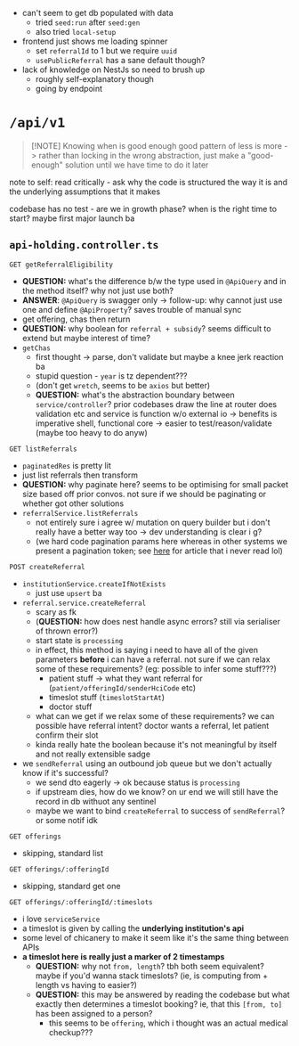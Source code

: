 - can't seem to get db populated with data
	- tried `seed:run` after `seed:gen`
	- also tried `local-setup` 
- frontend just shows me loading spinner
	- set `referralId` to 1 but we require `uuid` 
	- `usePublicReferral` has a sane default though? 
- lack of knowledge on NestJs so need to brush up
	- roughly self-explanatory though
	- going by endpoint

# `/api/v1` 


> [!NOTE] Knowing when is good enough
> good pattern of less is more -> rather than locking in the wrong abstraction, 
> just make a "good-enough" solution until we have time to do it later

note to self: read critically - ask why the code is structured the way it is and the underlying assumptions that it makes

codebase has no test - are we in growth phase? when is the right time to start? maybe first major launch ba 
## `api-holding.controller.ts`

`GET getReferralEligibility` 
- **QUESTION:** what's the difference b/w the type used in `@ApiQuery` and in the method itself? why not just use both?  
- **ANSWER**: `@ApiQuery` is swagger only -> follow-up: why cannot just use one and define `@ApiProperty`? saves trouble of manual sync 
- get offering, chas then return 
- **QUESTION:** why boolean for `referral + subsidy`? seems difficult to extend but maybe interest of time?
- `getChas` 
	- first thought -> parse, don't validate but maybe a knee jerk reaction ba
	- stupid question - `year` is tz dependent???
	- (don't get `wretch`, seems to be `axios` but better)
	- **QUESTION:** what's the abstraction boundary between `service/controller`? prior codebases draw the line at router does validation etc and service is function w/o external io -> benefits is imperative shell, functional core -> easier to test/reason/validate (maybe too heavy to do anyw)

`GET listReferrals` 
- `paginatedRes` is pretty lit 
- just list referrals then transform
- **QUESTION:** why paginate here? seems to be optimising for small packet size based off prior convos. not sure if we should be paginating or whether got other solutions 
- `referralService.listReferrals`
	- not entirely sure i agree w/ mutation on query builder but i don't really have a better way too -> dev understanding is clear i g?
	- (we hard code pagination params here whereas in other systems we present a pagination token; see [here](https://cloud.ibm.com/docs/api-handbook?topic=api-handbook-pagination#token-based-pagination) for article that i never read lol)

`POST createReferral`
- `institutionService.createIfNotExists`
	- just use `upsert` ba
- `referral.service.createReferral`
	- scary as fk
	- (**QUESTION:** how does nest handle async errors? still via serialiser of thrown error?)
	- start state is `processing` 
	- in effect, this method is saying i need to have all of the given parameters **before** i can have a referral. not sure if we can relax some of these requirements? (eg: possible to infer some stuff???)
		- patient stuff -> what they want referral for (`patient/offeringId/senderHciCode` etc)
		- timeslot stuff (`timeslotStartAt`)
		- doctor stuff 
	- what can we get if we relax some of these requirements? we can possible have referral intent? doctor wants a referral, let patient confirm their slot
	- kinda really hate the boolean because it's not meaningful by itself and not really extensible sadge
- we `sendReferral` using an outbound job queue but we don't actually know if it's successful?
	- we send dto eagerly -> ok because status is `processing` 
	- if upstream dies, how do we know? on ur end we will still have the record in db withuot any sentinel 
	- maybe we want to bind `createReferral` to success of `sendReferral`? or some notif idk

`GET offerings`
- skipping, standard list

`GET offerings/:offeringId`
- skipping, standard get one

`GET offerings/:offeringId/:timeslots`
- i love `serviceService`
- a timeslot is given by calling the **underlying institution's api**
- some level of chicanery to make it seem like it's the same thing between APIs 
- **a timeslot here is really just a marker of 2 timestamps**
	- **QUESTION:** why not `from, length`? tbh both seem equivalent? maybe if you'd wanna stack timeslots? (ie, is computing from + length vs having to easier?)
	- **QUESTION:** this may be answered by reading the codebase but what exactly then determines a timeslot booking? ie, that this `[from, to]` has been assigned to a person?
		- this seems to be `offering`, which i thought was an actual medical checkup???
